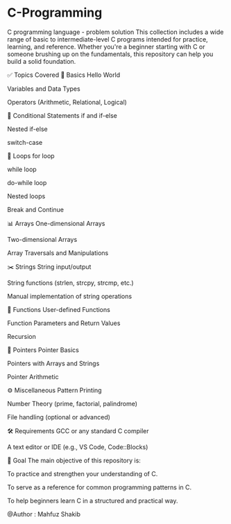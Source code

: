 # C-Programming
C programming language - problem solution
This collection includes a wide range of basic to intermediate-level C programs intended for practice, learning, and reference. Whether you're a beginner starting with C or someone brushing up on the fundamentals, this repository can help you build a solid foundation.

✅ Topics Covered
🧱 Basics
Hello World

Variables and Data Types

Operators (Arithmetic, Relational, Logical)

🔀 Conditional Statements
if and if-else

Nested if-else

switch-case

🔁 Loops
for loop

while loop

do-while loop

Nested loops

Break and Continue

📊 Arrays
One-dimensional Arrays

Two-dimensional Arrays

Array Traversals and Manipulations

✂️ Strings
String input/output

String functions (strlen, strcpy, strcmp, etc.)

Manual implementation of string operations

🧮 Functions
User-defined Functions

Function Parameters and Return Values

Recursion

📍 Pointers
Pointer Basics

Pointers with Arrays and Strings

Pointer Arithmetic

⚙️ Miscellaneous
Pattern Printing

Number Theory (prime, factorial, palindrome)

File handling (optional or advanced)

🛠️ Requirements
GCC or any standard C compiler

A text editor or IDE (e.g., VS Code, Code::Blocks)

🎯 Goal
The main objective of this repository is:

To practice and strengthen your understanding of C.

To serve as a reference for common programming patterns in C.

To help beginners learn C in a structured and practical way.


@Author : Mahfuz Shakib

